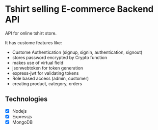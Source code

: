 # Tshirt selling E-commerce Backend API

API for online tshirt store.

It has custome features like:

- Custome Authentication (signup, signin, authentication, signout)
- stores password encrypted by Crypto function
- makes use of virtual field
- jsonwebtoken for token generation
- express-jwt for validating tokens
- Role based access (admin, customer)
- creating product, category, orders

## Technologies

- [x] Nodejs
- [x] Expressjs
- [x] MongoDB
